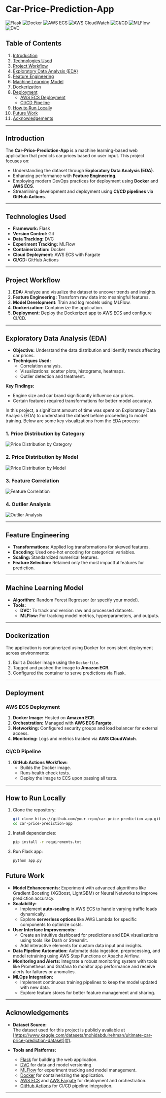 # Car-Price-Prediction-App

![Flask](https://img.shields.io/badge/Framework-Flask-blue)
![Docker](https://img.shields.io/badge/Containerization-Docker-skyblue)
![AWS ECS](https://img.shields.io/badge/Deployment-AWS--ECS-orange)
![AWS CloudWatch](https://img.shields.io/badge/Monitoring-AWS--CloudWatch-lime)
![CI/CD](https://img.shields.io/badge/CI/CD-GitHub--Actions-green)
![MLFlow](https://img.shields.io/badge/Experiment%20Tracking-MLFlow-blue)
![DVC](https://img.shields.io/badge/Dataset%20Versioning-DVC-black)

## Table of Contents
1. [Introduction](#introduction)
2. [Technologies Used](#technologies-used)
3. [Project Workflow](#project-workflow)
4. [Exploratory Data Analysis (EDA)](#exploratory-data-analysis-eda)
5. [Feature Engineering](#feature-engineering)
6. [Machine Learning Model](#machine-learning-model)
7. [Dockerization](#dockerization)
8. [Deployment](#deployment)
   - [AWS ECS Deployment](#aws-ecs-deployment)
   - [CI/CD Pipeline](#cicd-pipeline)
9. [How to Run Locally](#how-to-run-locally)
10. [Future Work](#future-work)
11. [Acknowledgements](#acknowledgements)

---

## Introduction

The **Car-Price-Prediction-App** is a machine learning-based web application that predicts car prices based on user input. This project focuses on:
- Understanding the dataset through **Exploratory Data Analysis (EDA)**.
- Enhancing performance with **Feature Engineering**.
- Employing modern DevOps practices for deployment using **Docker** and **AWS ECS**.
- Streamlining development and deployment using **CI/CD pipelines** via **GitHub Actions**.

---

## Technologies Used

- **Framework:** Flask
- **Version Control:** Git
- **Data Tracking:** DVC
- **Experiment Tracking:** MLFlow
- **Containerization:** Docker
- **Cloud Deployment:** AWS ECS with Fargate
- **CI/CD:** GitHub Actions

---

## Project Workflow

1. **EDA:** Analyze and visualize the dataset to uncover trends and insights.
2. **Feature Engineering:** Transform raw data into meaningful features.
3. **Model Development:** Train and log models using MLFlow.
4. **Dockerization:** Containerize the application.
5. **Deployment:** Deploy the Dockerized app to AWS ECS and configure CI/CD.

---

## Exploratory Data Analysis (EDA)

- **Objective:** Understand the data distribution and identify trends affecting car prices.
- **Techniques Used:**
  - Correlation analysis.
  - Visualizations: scatter plots, histograms, heatmaps.
  - Outlier detection and treatment.

**Key Findings:**
- Engine size and car brand significantly influence car prices.
- Certain features required transformations for better model accuracy.

In this project, a significant amount of time was spent on Exploratory Data Analysis (EDA) to understand the dataset before proceeding to model training. Below are some key visualizations from the EDA process:

### 1. Price Distribution by Category
![Price Distribution by Category](https://github.com/SushantManglekar/car-price-prediction-system/blob/master/price_dist-category.png)

### 2. Price Distribution by Model
![Price Distribution by Model](https://github.com/SushantManglekar/car-price-prediction-system/blob/master/price_dist_model.png)

### 3. Feature Correlation
![Feature Correlation](https://github.com/SushantManglekar/car-price-prediction-system/blob/master/correlation.png)

### 4. Outlier Analysis
![Outlier Analysis](https://github.com/SushantManglekar/car-price-prediction-system/blob/master/Outlier_analysis.png)

---

## Feature Engineering

- **Transformations:** Applied log transformations for skewed features.
- **Encoding:** Used one-hot encoding for categorical variables.
- **Scaling:** Standardized numerical features.
- **Feature Selection:** Retained only the most impactful features for prediction.

---

## Machine Learning Model

- **Algorithm:** Random Forest Regressor (or specify your model).
- **Tools:**
  - **DVC:** To track and version raw and processed datasets.
  - **MLFlow:** For tracking model metrics, hyperparameters, and outputs.

---

## Dockerization

The application is containerized using Docker for consistent deployment across environments:
1. Built a Docker image using the `Dockerfile`.
2. Tagged and pushed the image to **Amazon ECR**.
3. Configured the container to serve predictions via Flask.

---

## Deployment

### AWS ECS Deployment

1. **Docker Image:** Hosted on **Amazon ECR**.
2. **Orchestration:** Managed with **AWS ECS Fargate**.
3. **Networking:** Configured security groups and load balancer for external access.
4. **Monitoring:** Logs and metrics tracked via **AWS CloudWatch**.

### CI/CD Pipeline

1. **GitHub Actions Workflow:**
   - Builds the Docker image.
   - Runs health check tests.
   - Deploy the image to ECS upon passing all tests.

---

## How to Run Locally

1. Clone the repository:
   ```bash
   git clone https://github.com/your-repo/car-price-prediction-app.git
   cd car-price-prediction-app
   ```
2. Install dependencies:
   ```bash
   pip install -r requirements.txt
3. Run Flask app:
   ```bash
   python app.py

## Future Work

- **Model Enhancements:** Experiment with advanced algorithms like Gradient Boosting (XGBoost, LightGBM) or Neural Networks to improve prediction accuracy.
- **Scalability:** 
  - Implement **auto-scaling** in AWS ECS to handle varying traffic loads dynamically.
  - Explore **serverless options** like AWS Lambda for specific components to optimize costs.
- **User Interface Improvements:** 
  - Create an intuitive dashboard for predictions and EDA visualizations using tools like Dash or Streamlit.
  - Add interactive elements for custom data input and insights.
- **Data Pipeline Automation:** Automate data ingestion, preprocessing, and model retraining using AWS Step Functions or Apache Airflow.
- **Monitoring and Alerts:** Integrate a robust monitoring system with tools like Prometheus and Grafana to monitor app performance and receive alerts for failures or anomalies.
- **MLOps Integration:**
  - Implement continuous training pipelines to keep the model updated with new data.
  - Explore feature stores for better feature management and sharing.

---

## Acknowledgements

- **Dataset Source:**  
  The dataset used for this project is publicly available at [https://www.kaggle.com/datasets/mohidabdulrehman/ultimate-car-price-prediction-dataset](#).  

- **Tools and Platforms:**  
  - [Flask](https://flask.palletsprojects.com/) for building the web application.
  - [DVC](https://dvc.org/) for data and model versioning.
  - [MLFlow](https://mlflow.org/) for experiment tracking and model management.
  - [Docker](https://www.docker.com/) for containerizing the application.
  - [AWS ECS](https://aws.amazon.com/ecs/) and [AWS Fargate](https://aws.amazon.com/fargate/) for deployment and orchestration.
  - [GitHub Actions](https://github.com/features/actions) for CI/CD pipeline integration.
---

